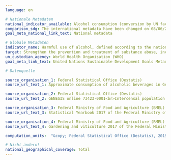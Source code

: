 ```yaml
---
language: en

# Nationale Metadaten
national_indicator_available: Alcohol consumption (conversion by UN factors) <br> Alcohol consumption (conversion by national factors)
comparison_sdg: The international metadata have been changed on 08/06/2018. Since then, the data have to be adjusted for tourist consumption. Due to that change, the presented time series "alcohol consumption (conversion by UN factors)" is not compliant with the metadata description, anymore. In addition, intermediate products are considered and unrecorded consumption is missing compared to the metadata description. Therefore, the presented time series could only be considered as proxy.
goal_meta_national_link_text: National metadata

# Globale Metadaten
indicator_name: Harmful use of alcohol, defined according to the national context as alcohol per capita consumption (aged 15 years and older) within a calendar year in litres of pure alcohol
target: Strengthen the prevention and treatment of substance abuse, including narcotic drug abuse and harmful use of alcohol
un_custodian_agency: World Health Organisation (WHO)
goal_meta_link_text: United Nations Sustainable Development Goals Metadata

# Datenquelle

source_organisation_1: Federal Statistical Office (Destatis)
source_url_text_1: Approximate consumption of alcoholic beverages in Germany (Only available in German)<br>Excise duties statistics – working paper – time series (Only available in German)

source_organisation_2: Federal Statistical Office (Destatis)
source_url_text_2: GENESIS online 73423-0001<br>Intercensal population updates - GENESIS online 12411-0040

source_organisation_3: Federal Ministry of Food and Agriculture (BMEL)
source_url_text_3: Statistical Yearbook 2017 of the Federal Ministry of Food and Agriculture (Only available in German)

source_organisation_4: Federal Ministry of Food and Agriculture (BMEL)
source_url_text_4: Gardening and viticulture 2017 of the Federal Ministry of Food and Agriculture (Only available in German)

computation_units:  "&copy; Federal Statistical Office (Destatis), 2019"

# Nicht ändern!
national_geographical_coverage: Total
---
```

